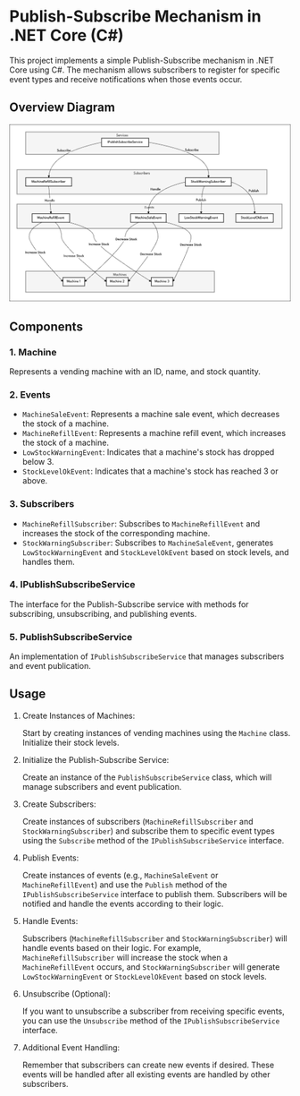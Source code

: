 ﻿# Publish-Subscribe Mechanism in .NET Core (C#)

This project implements a simple Publish-Subscribe mechanism in .NET Core using C#. The mechanism allows subscribers to register for specific event types and receive notifications when those events occur.

## Overview Diagram
![alt text](Machine.png)

## Components

### 1. Machine
Represents a vending machine with an ID, name, and stock quantity.

### 2. Events
- `MachineSaleEvent`: Represents a machine sale event, which decreases the stock of a machine.
- `MachineRefillEvent`: Represents a machine refill event, which increases the stock of a machine.
- `LowStockWarningEvent`: Indicates that a machine's stock has dropped below 3.
- `StockLevelOkEvent`: Indicates that a machine's stock has reached 3 or above.

### 3. Subscribers
- `MachineRefillSubscriber`: Subscribes to `MachineRefillEvent` and increases the stock of the corresponding machine.
- `StockWarningSubscriber`: Subscribes to `MachineSaleEvent`, generates `LowStockWarningEvent` and `StockLevelOkEvent` based on stock levels, and handles them.

### 4. IPublishSubscribeService
The interface for the Publish-Subscribe service with methods for subscribing, unsubscribing, and publishing events.

### 5. PublishSubscribeService
An implementation of `IPublishSubscribeService` that manages subscribers and event publication.

## Usage

1. Create Instances of Machines:

   Start by creating instances of vending machines using the `Machine` class. Initialize their stock levels.

2. Initialize the Publish-Subscribe Service:

   Create an instance of the `PublishSubscribeService` class, which will manage subscribers and event publication.

3. Create Subscribers:

   Create instances of subscribers (`MachineRefillSubscriber` and `StockWarningSubscriber`) and subscribe them to specific event types using the `Subscribe` method of the `IPublishSubscribeService` interface.

4. Publish Events:

   Create instances of events (e.g., `MachineSaleEvent` or `MachineRefillEvent`) and use the `Publish` method of the `IPublishSubscribeService` interface to publish them. Subscribers will be notified and handle the events according to their logic.

5. Handle Events:

   Subscribers (`MachineRefillSubscriber` and `StockWarningSubscriber`) will handle events based on their logic. For example, `MachineRefillSubscriber` will increase the stock when a `MachineRefillEvent` occurs, and `StockWarningSubscriber` will generate `LowStockWarningEvent` or `StockLevelOkEvent` based on stock levels.

6. Unsubscribe (Optional):

   If you want to unsubscribe a subscriber from receiving specific events, you can use the `Unsubscribe` method of the `IPublishSubscribeService` interface.

7. Additional Event Handling:

   Remember that subscribers can create new events if desired. These events will be handled after all existing events are handled by other subscribers.
